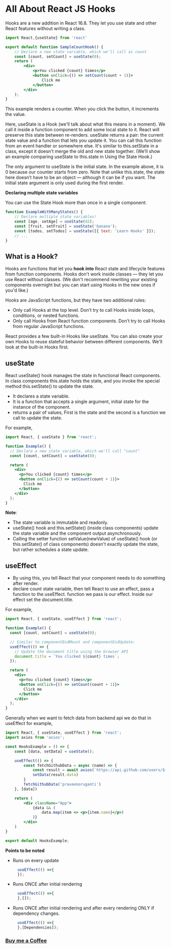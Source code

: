 # All About React JS Hooks

Hooks are a new addition in React 16.8. They let you use state and other React features without writing a class.

```jsx
import React,{useState} from 'react'

export default function SampleCountHook() {
    // Declare a new state variable, which we'll call as count
    const [count, setCount] = useState(0);
    return (
        <div>
            <p>You clicked {count} times</p>
            <button onClick={() => setCount(count + 1)}>
                Click me
            </button>
        </div>
    );
}

```

This example renders a counter. When you click the button, it increments the value.

Here, useState is a Hook (we'll talk about what this means in a moment). We call it inside a function component to add some local state to it. React will preserve this state between re-renders. useState returns a pair: the current state value and a function that lets you update it. You can call this function from an event handler or somewhere else. It's similar to this.setState in a class, except it doesn't merge the old and new state together. (We’ll show an example comparing useState to this.state in Using the State Hook.)

The only argument to useState is the initial state. In the example above, it is 0 because our counter starts from zero. Note that unlike this.state, the state here doesn’t have to be an object — although it can be if you want. The initial state argument is only used during the first render.

**Declaring multiple state variables**

You can use the State Hook more than once in a single component:

```jsx
function ExampleWithManyStates() {
    // Declare multiple state variables!
    const [age, setAge] = useState(42);
    const [fruit, setFruit] = useState('banana');
    const [todos, setTodos] = useState([{ text: 'Learn Hooks' }]);
    // ...
}

```
## What is a Hook?

Hooks are functions that let you **hook into** React state and lifecycle features from function components. Hooks don't work inside classes — they let you use React without classes. (We don't recommend rewriting your existing components overnight but you can start using Hooks in the new ones if you'd like.)

Hooks are JavaScript functions, but they have two additional rules:

- Only call Hooks at the top level. Don’t try to call Hooks inside loops, conditions, or nested functions.
- Only call Hooks from React function components. Don’t try to call Hooks from regular JavaScript functions.

React provides a few built-in Hooks like useState. You can also create your own Hooks to reuse stateful behavior between different components. We'll look at the built-in Hooks first.

## useState

React useState() hook manages the state in functional React components. In class components this.state holds the state, and you invoke the special method this.setState() to update the state.

- It declares a state variable.
- It is a function that accepts a single argument, initial state for the instance of the component.
- returns a pair of values, First is the state and the second is a function we call to update the state.

For example,

```jsx
import React, { useState } from 'react';

function Example() {
  // Declare a new state variable, which we'll call "count"
  const [count, setCount] = useState(0);

  return (
    <div>
      <p>You clicked {count} times</p>
      <button onClick={() => setCount(count + 1)}>
        Click me
      </button>
    </div>
  );
}

```

**Note**:
- The state variable is immutable and readonly.
- useState() hook and this.setState() (inside class components) update the state variable and the component output asynchronously.
- Calling the setter function setValue(newValue) of useState() hook (or this.setState() of class components) doesn't exactly update the state, but rather schedules a state update.

## useEffect

- By using this, you tell React that your component needs to do something after render.
- declare count state variable, then tell React to use an effect, pass a function to the useEffect. function we pass is our effect. Inside our effect set the document.title.

For example,
```jsx
import React, { useState, useEffect } from 'react';

function Example() {
  const [count, setCount] = useState(0);

  // Similar to componentDidMount and componentDidUpdate:
  useEffect(() => {
    // Update the document title using the browser API
    document.title = `You clicked ${count} times`;
  });

  return (
    <div>
      <p>You clicked {count} times</p>
      <button onClick={() => setCount(count + 1)}>
        Click me
      </button>
    </div>
  );
}

```

Generally when we want to fetch data from backend api we do that in useEffect for example,

```jsx
import React, { useState, useEffect } from 'react';
import axios from 'axios';

const HooksExample = () => {
    const [data, setData] = useState();

    useEffect(() => {
        const fetchGithubData = async (name) => {
            const result = await axios(`https://api.github.com/users/${name}/repos`)
            setData(result.data)
        }
        fetchGithubData('praveenoruganti')
    }, [data])

    return (
        <div className="App">
            {data && (
                data.map(item => <p>{item.name}</p>)
            )}
        </div>
    )
}

export default HooksExample;

```

**Points to be noted**
- Runs on every update
  ```jsx
    useEffect(() =>{
    });
  ```
- Runs ONCE after initial rendering
  ```jsx
    useEffect(() =>{
    },[]);
  ```
- Runs ONCE after initial rendering and after every rendering ONLY if dependency changes.
  ```jsx
    useEffect(() =>{
    },[Dependencies]);
  ```

### [Buy me a Coffee](http://bit.ly/2WryDT8)
